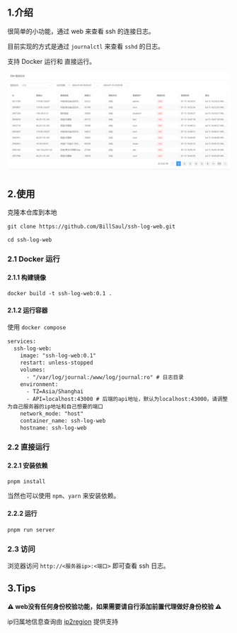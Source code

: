 ## 1.介绍

很简单的小功能，通过 web 来查看 ssh 的连接日志。

目前实现的方式是通过 `journalctl` 来查看 `sshd` 的日志。

支持 Docker 运行和 直接运行。

![](./doc/20240715-170547.png)

## 2.使用

克隆本仓库到本地

```shell
git clone https://github.com/BillSaul/ssh-log-web.git
```

```shell
cd ssh-log-web
```

### 2.1 Docker 运行

#### 2.1.1 构建镜像

```
docker build -t ssh-log-web:0.1 .
```

#### 2.1.2 运行容器

使用 `docker compose`

```
services:
  ssh-log-web:
    image: "ssh-log-web:0.1"
    restart: unless-stopped
    volumes:
      - "/var/log/journal:/www/log/journal:ro" # 日志目录
    environment:
      - TZ=Asia/Shanghai
      - API=localhost:43000 # 后端的api地址，默认为localhost:43000，请调整为自己服务器的ip地址和自己想要的端口
    network_mode: "host"
    container_name: ssh-log-web
    hostname: ssh-log-web
```

### 2.2 直接运行

#### 2.2.1 安装依赖

```shell
pnpm install
```

当然也可以使用 `npm`、`yarn` 来安装依赖。

#### 2.2.2 运行

```shell
pnpm run server
```


### 2.3 访问

浏览器访问 `http://<服务器ip>:<端口>` 即可查看 ssh 日志。

## 3.Tips

**⚠️ web没有任何身份校验功能，如果需要请自行添加前置代理做好身份校验 ⚠️**

ip归属地信息查询由 [ip2region](https://github.com/lionsoul2014/ip2region) 提供支持
